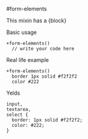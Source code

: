 #form-elements

This mixin has a {block}

Basic usage
```
+form-elements()
  // write your code here
```

Real life example

```
+form-elements()
  border 1px solid #f2f2f2
  color #222
```
  
Yelds
```
input,
textarea,
select {
  border: 1px solid #f2f2f2;
  color: #222;
}
```
